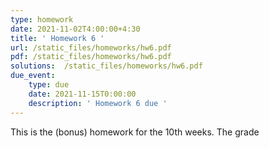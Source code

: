 ```yaml
---
type: homework
date: 2021-11-02T4:00:00+4:30
title: ' Homework 6 '
url: /static_files/homeworks/hw6.pdf
pdf: /static_files/homeworks/hw6.pdf
solutions:  /static_files/homeworks/hw6.pdf
due_event: 
    type: due
    date: 2021-11-15T0:00:00
    description: ' Homework 6 due '
---
```

This is the (bonus) homework for the 10th weeks. The grade